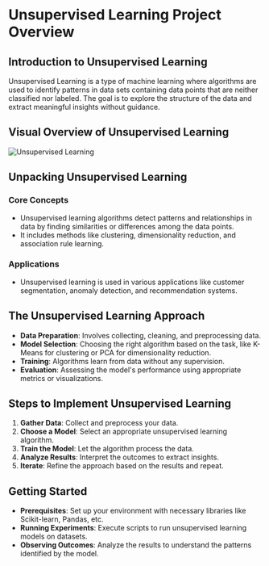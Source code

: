 
# Unsupervised Learning Project Overview

## Introduction to Unsupervised Learning
Unsupervised Learning is a type of machine learning where algorithms are used to identify patterns in data sets containing data points that are neither classified nor labeled. The goal is to explore the structure of the data and extract meaningful insights without guidance.

## Visual Overview of Unsupervised Learning
![Unsupervised Learning](https://www.livewireindia.com/blog/wp-content/uploads/2019/06/Supervised-ML-1.gif)

## Unpacking Unsupervised Learning
### Core Concepts
   - Unsupervised learning algorithms detect patterns and relationships in data by finding similarities or differences among the data points.
   - It includes methods like clustering, dimensionality reduction, and association rule learning.
### Applications
   - Unsupervised learning is used in various applications like customer segmentation, anomaly detection, and recommendation systems.

## The Unsupervised Learning Approach
- **Data Preparation**: Involves collecting, cleaning, and preprocessing data.
- **Model Selection**: Choosing the right algorithm based on the task, like K-Means for clustering or PCA for dimensionality reduction.
- **Training**: Algorithms learn from data without any supervision.
- **Evaluation**: Assessing the model's performance using appropriate metrics or visualizations.

## Steps to Implement Unsupervised Learning
1. **Gather Data**: Collect and preprocess your data.
2. **Choose a Model**: Select an appropriate unsupervised learning algorithm.
3. **Train the Model**: Let the algorithm process the data.
4. **Analyze Results**: Interpret the outcomes to extract insights.
5. **Iterate**: Refine the approach based on the results and repeat.

## Getting Started
- **Prerequisites**: Set up your environment with necessary libraries like Scikit-learn, Pandas, etc.
- **Running Experiments**: Execute scripts to run unsupervised learning models on datasets.
- **Observing Outcomes**: Analyze the results to understand the patterns identified by the model.


